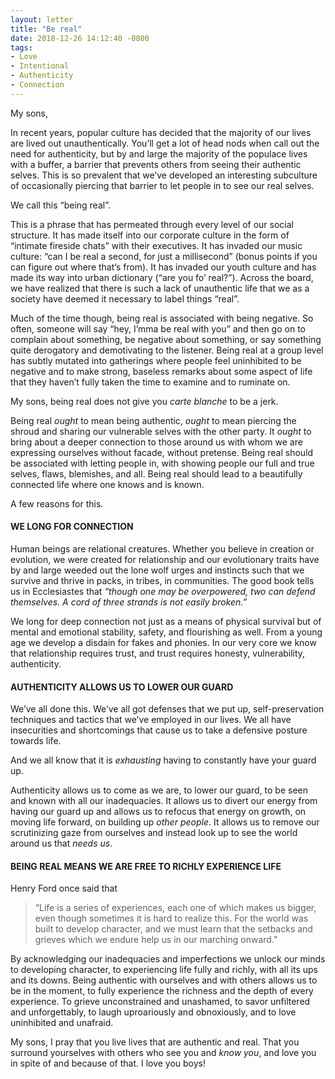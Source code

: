 ```yaml
---
layout: letter
title: "Be real"
date: 2018-12-26 14:12:40 -0800
tags:
- Love
- Intentional
- Authenticity
- Connection
---
```

My sons,

In recent years, popular culture has decided that the majority of our lives are lived out unauthentically. You’ll get a lot of head nods when call out the need for authenticity, but by and large the majority of the populace lives with a buffer, a barrier that prevents others from seeing their authentic selves. This is so prevalent that we’ve developed an interesting subculture of occasionally piercing that barrier to let people in to see our real selves.

We call this “being real”.

This is a phrase that has permeated through every level of our social structure. It has made itself into our corporate culture in the form of “intimate fireside chats” with their executives. It has invaded our music culture: “can I be real a second, for just a millisecond” (bonus points if you can figure out where that’s from). It has invaded our youth culture and has made its way into urban dictionary (“are you fo’ real?”). Across the board, we have realized that there is such a lack of unauthentic life that we as a society have deemed it necessary to label things “real”.

Much of the time though, being real is associated with being negative. So often, someone will say “hey, I’mma be real with you” and then go on to complain about something, be negative about something, or say something quite derogatory and demotivating to the listener. Being real at a group level has subtly mutated into gatherings where people feel uninhibited to be negative and to make strong, baseless remarks about some aspect of life that they haven’t fully taken the time to examine and to ruminate on.

My sons, being real does not give you *carte blanche* to be a jerk.

Being real *ought* to mean being authentic, *ought* to mean piercing the shroud and sharing our vulnerable selves with the other party. It *ought* to bring about a deeper connection to those around us with whom we are expressing ourselves without facade, without pretense. Being real should be associated with letting people in, with showing people our full and true selves, flaws, blemishes, and all. Being real should lead to a beautifully connected life where one knows and is known.

A few reasons for this.

#### WE LONG FOR CONNECTION
Human beings are relational creatures. Whether you believe in creation or evolution, we were created for relationship and our evolutionary traits have by and large weeded out the lone wolf urges and instincts such that we survive and thrive in packs, in tribes, in communities. The good book tells us in Ecclesiastes that *“though one may be overpowered, two can defend themselves. A cord of three strands is not easily broken.”*

We long for deep connection not just as a means of physical survival but of mental and emotional stability, safety, and flourishing as well. From a young age we develop a disdain for fakes and phonies. In our very core we know that relationship requires trust, and trust requires honesty, vulnerability, authenticity.

#### AUTHENTICITY ALLOWS US TO LOWER OUR GUARD
We’ve all done this. We’ve all got defenses that we put up, self-preservation techniques and tactics that we’ve employed in our lives. We all have insecurities and shortcomings that cause us to take a defensive posture towards life.

And we all know that it is *exhausting* having to constantly have your guard up.

Authenticity allows us to come as we are, to lower our guard, to be seen and known with all our inadequacies. It allows us to divert our energy from having our guard up and allows us to refocus that energy on growth, on moving life forward, on building up *other people*. It allows us to remove our scrutinizing gaze from ourselves and instead look up to see the world around us that *needs us*.

#### BEING REAL MEANS WE ARE FREE TO RICHLY EXPERIENCE LIFE
Henry Ford once said that

> “Life is a series of experiences, each one of which makes us bigger, even though sometimes it is hard to realize this. For the world was built to develop character, and we must learn that the setbacks and grieves which we endure help us in our marching onward.”

By acknowledging our inadequacies and imperfections we unlock our minds to developing character, to experiencing life fully and richly, with all its ups and its downs. Being authentic with ourselves and with others allows us to be in the moment, to fully experience the richness and the depth of every experience. To grieve unconstrained and unashamed, to savor unfiltered and unforgettably, to laugh uproariously and obnoxiously, and to love uninhibited and unafraid.

My sons, I pray that you live lives that are authentic and real. That you surround yourselves with others who see you and *know you*, and love you in spite of and because of that. I love you boys!
